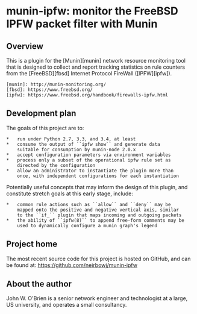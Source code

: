 # munin-ipfw: monitor the FreeBSD IPFW packet filter with Munin

## Overview

This is a plugin for the [Munin][munin] network resource monitoring tool
that is designed to collect and report tracking statistics on rule
counters from the [FreeBSD][fbsd] Internet Protocol FireWall
([IPFW][ipfw]).

    [munin]: http://munin-monitoring.org/
    [fbsd]: https://www.freebsd.org/
    [ipfw]: https://www.freebsd.org/handbook/firewalls-ipfw.html

## Development plan

The goals of this project are to:

    *   run under Python 2.7, 3.3, and 3.4, at least
    *   consume the output of ``ipfw show`` and generate data
        suitable for consumption by munin-node 2.0.x
    *   accept configuration parameters via environment variables
    *   process only a subset of the operational ipfw rule set as
        directed by the configuration
    *   allow an administrator to instantiate the plugin more than
        once, with independent configurations for each instantiation

Potentially useful concepts that may inform the design of this plugin,
and constitute stretch goals at this early stage, include:

    *   common rule actions such as ``allow`` and ``deny`` may be
        mapped onto the positive and negative vertical axis, similar
        to the ``if_`` plugin that maps incoming and outgoing packets
    *   the ability of ``ipfw(8)`` to append free-form comments may be
        used to dynamically configure a munin graph's legend

## Project home

The most recent source code for this project is hosted on GitHub, and
can be found at: https://github.com/neirbowj/munin-ipfw

## About the author

John W. O'Brien is a senior network engineer and technologist at a large,
US university, and operates a small consultancy.
